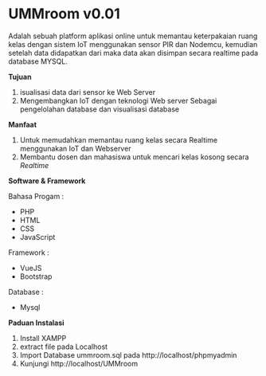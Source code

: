 # UMMroom v0.01
Adalah sebuah platform aplikasi online untuk memantau keterpakaian ruang kelas dengan sistem IoT menggunakan sensor PIR dan Nodemcu, kemudian setelah data didapatkan dari maka data akan disimpan secara realtime pada database MYSQL.

<b>Tujuan</b>
1. isualisasi data dari sensor ke Web Server
2. Mengembangkan IoT dengan teknologi Web server Sebagai pengelolahan database dan visualisasi database

<b>Manfaat</b>
1. Untuk memudahkan memantau ruang kelas secara Realtime menggunakan IoT dan Webserver
2. Membantu dosen dan mahasiswa untuk mencari kelas kosong secara <i>Realtime</i>

<b>Software & Framework</b>
<p>Bahasa Progam :</p>
<ul>
  <li>PHP</li>
  <li>HTML</li>
  <li>CSS</li>
  <li>JavaScript</li>
</ul>
<p>Framework :</p>
<ul>
  <li>VueJS</li>
  <li>Bootstrap</li>
</ul>
<p>Database :</p>
<ul>
  <li>Mysql</li>
</ul>


<b>Paduan Instalasi</b>
1. Install XAMPP
2. extract file pada Localhost
3. Import Database ummroom.sql pada http://localhost/phpmyadmin
4. Kunjungi http://localhost/UMMroom
